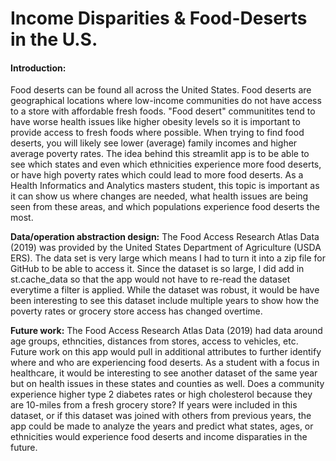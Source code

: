 # Income Disparities & Food-Deserts in the U.S.

#### **Introduction:**
Food deserts can be found all across the United States. Food deserts are geographical locations where low-income communities do not have access to a     store with affordable fresh foods. "Food desert" communitites tend to have worse health issues like higher obesity levels so it is important to provide access to fresh foods where possible. When trying to find food deserts, you will likely see lower (average) family incomes and higher average poverty rates. The idea behind this streamlit app is to be able to see which states and even which ethnicities experience more food deserts, or have high poverty rates which could lead to more food deserts. As a Health Informatics and Analytics masters student, this topic is important as it can show us where changes are needed, what health issues are being seen from these areas, and which populations experience food deserts the most. 

**Data/operation abstraction design:**
The Food Access Research Atlas Data (2019) was provided by the United States Department of Agriculture (USDA ERS). The data set is very large which means I had to turn it into a zip file for GitHub to be able to access it. Since the dataset is so large, I did add in st.cache_data so that the app would not have to re-read the dataset everytime a filter is applied. While the dataset was robust, it would be have been interesting to see this dataset include multiple years to show how the poverty rates or grocery store access has changed overtime. 

**Future work:**
The Food Access Research Atlas Data (2019) had data around age groups, ethncities, distances from stores, access to vehicles, etc. Future work on this app would pull in additional attributes to further identify where and who are experiencing food deserts. As a student with a focus in healthcare, it would be interesting to see another dataset of the same year but on health issues in these states and counties as well. Does a community experience higher type 2 diabetes rates or high cholesterol because they are 10-miles from a fresh grocery store? If years were included in this dataset, or if this dataset was joined with others from previous years, the app could be made to analyze the years and predict what states, ages, or ethnicities would experience food deserts and income disparaties in the future.
